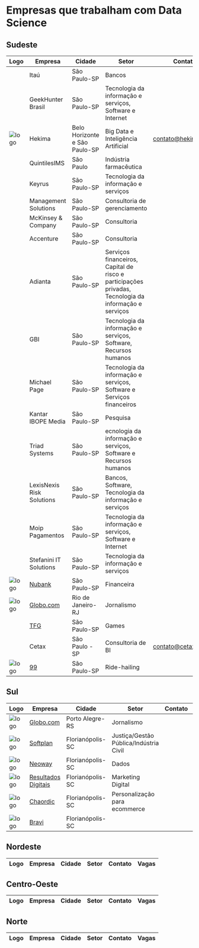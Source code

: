 # Empresas que trabalham com Data Science 

## Sudeste
| Logo  | Empresa  | Cidade  |  Setor | Contato | Vagas |
|---|---|---|---|---|---|
|   | Itaú | São Paulo-SP | Bancos |   |   |
|   | GeekHunter Brasil | São Paulo-SP | Tecnologia da informação e serviços, Software e Internet |   |   |
| ![logo](http://hekima.com/wp-content/uploads/2015/03/Hekima-Logo_Principal_Preto.png) | Hekima | Belo Horizonte e São Paulo-SP | Big Data e Inteligência Artificial | contato@hekima.com  | https://hekima.recruiterbox.com/ |
|   | QuintilesIMS | São Paulo | Indústria farmacêutica |   |   |
|   | Keyrus | São Paulo-SP | Tecnologia da informação e serviços |   |   |
|   | Management Solutions | São Paulo-SP | Consultoria de gerenciamento |   |   |
|   | McKinsey & Company | São Paulo-SP | Consultoria |   |   |
|   | Accenture | São Paulo-SP | Consultoria |   |   |
|   | Adianta | São Paulo-SP | Serviços financeiros, Capital de risco e participações privadas, Tecnologia da informação e serviços |   |   |
|   | GBI | São Paulo-SP | Tecnologia da informação e serviços, Software, Recursos humanos |   |   |
|   | Michael Page | São Paulo-SP | Tecnologia da informação e serviços, Software e Serviços financeiros |   |   |
|   | Kantar IBOPE Media | São Paulo-SP | Pesquisa |   |   |
|   | Triad Systems | São Paulo-SP | ecnologia da informação e serviços, Software e Recursos humanos |   |   |
|   | LexisNexis Risk Solutions | São Paulo-SP | Bancos, Software, Tecnologia da informação e serviços |   |   |
|   | Moip Pagamentos | São Paulo-SP | Tecnologia da informação e serviços, Software e Internet |   |   |
|   | Stefanini IT Solutions | São Paulo-SP | Tecnologia da informação e serviços |   |   |
|  ![logo](http://i.imgur.com/Zzz9TXf.png) | [Nubank](https://www.nubank.com.br/) | São Paulo-SP   | Financeira  |   |  https://nubank.workable.com/ |
|  ![logo](http://s.glbimg.com/en/ho/static/globo_com_2016/img/home_200x200.png) | [Globo.com](www.globo.com) | Rio de Janeiro-RJ  | Jornalismo  |   | https://talentos.globo.com/#/oportunidades |
|   | [TFG](https://www.tfgco.com/) | São Paulo-SP   | Games  |   |  |
|   | Cetax | São Paulo - SP | Consultoria de BI | contato@cetax.com.br | https://cetaxconsultoria.compleo.com.br/ |
|  ![logo](https://imgur.com/a/Me8IW) | [99](https://www.99taxis.com/) | São Paulo-SP   | Ride-hailing  |   |  https://jobs.kenoby.com/99 |

## Sul 
| Logo  | Empresa  | Cidade  |  Setor | Contato | Vagas |
|---|---|---|---|---|---|
| ![logo](http://s.glbimg.com/en/ho/static/globo_com_2016/img/home_200x200.png) | [Globo.com](http://www.globo.com/) | Porto Alegre-RS   | Jornalismo  |   | https://talentos.globo.com/#/oportunidades |
| ![logo](https://images.duckduckgo.com/iu/?u=http%3A%2F%2Finaitec.com.br%2Fwp-content%2Fuploads%2F2015%2F02%2Flogo-softplan.png&f=1) | [Softplan](https://www.softplan.com.br/) | Florianópolis-SC  | Justiça/Gestão Pública/Indústria Civil  |   | https://www.softplan.com.br/carreira/  |
| ![logo](http://www.dzigual.com.br/wp-content/uploads/2015/12/neo_way_01_t.jpg) | [Neoway](http://www.neoway.net/)  | Florianópolis-SC  | Dados  |   |   |
| ![logo](https://images.duckduckgo.com/iu/?u=http%3A%2F%2Fresultadosdigitais.com.br%2Fwp-content%2Fuploads%2F2014%2F07%2FLogoResultadosDigitais_V2.png&f=1)  | [Resultados Digitais](https://resultadosdigitais.com.br/)  | Florianópolis-SC  | Marketing Digital  |   | [jobs.lever.co/resultadosdigitais](https://jobs.lever.co/resultadosdigitais/?lever-source=github_datascience) |
| ![logo](https://d1zx4fn8ox8446.cloudfront.net/filemanager.rboxfile/812ff4bc67b84c56aad8ad92006f3edd/LogoLNC_RecruiterBox.png)  | [Chaordic](http://chaordic.com.br/)  | Florianópolis-SC  | Personalização para ecommerce  |   | http://chaordic.com.br/vagas |
| ![logo](https://scontent.fbnu1-1.fna.fbcdn.net/v/t1.0-1/p160x160/18519475_318128981950029_1032375590677144786_n.jpg?oh=1301ce39566a49a0cc2db10a19f40537&oe=59EF225E)  | [Bravi](http://www.bravi.com.br/)  | Florianópolis-SC  |   |   | http://www.bravi.com.br/#jobs |

## Nordeste
| Logo  | Empresa  |  Cidade  |  Setor | Contato | Vagas |
|---|---|---|---|---|---|


## Centro-Oeste
| Logo  | Empresa  |  Cidade  |  Setor | Contato | Vagas |
|---|---|---|---|---|---|


## Norte
| Logo  | Empresa  |  Cidade  |  Setor | Contato | Vagas |
|---|---|---|---|---|---|
